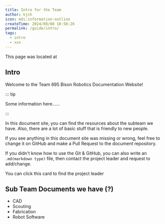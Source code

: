 ```yaml
---
title: Intro for the Team
author: kjch
icon: mdi:information-outline
createTime: 2024/08/08 18:58:26
permalink: /guide/intro/
tags:
  - intro
  - xxx
---
```


<Card title="Path" icon="bi:folder-fill">
    This page was located at
    <Badge type="tip" text="docs/notes/menu/guide/intro.md" />
</Card>

## Intro

Welcome to the Team 695 Bison Robotics Documentation Website! <Icon name="noto:smiling-face-with-open-hands" size="1.5em" />

::: tip

Some information here......

:::

In this document site, you can find the resources about the subteam we have. Also, there are a lot of basic stuff that is friendly to new people.

If you see anything in this document site was missing or wrong, feel free to change it on GitHub and make a Pull Request to the document repository.  

If you didn't know how to use the Git & GitHub, you can also write an `.md(markdown type)` file, then contact the project leader and request to add/change.

<CardGrid cols="sm:1 md:2 lg:2">
  <LinkCard title="Contact Info" icon="mdi:people" href="./">
      You can click this card to find the project leader
  </LinkCard>
</CardGrid>

## Sub Team Documents we have (?)

- CAD
- Scouting
- Fabrication
- Robot Software

